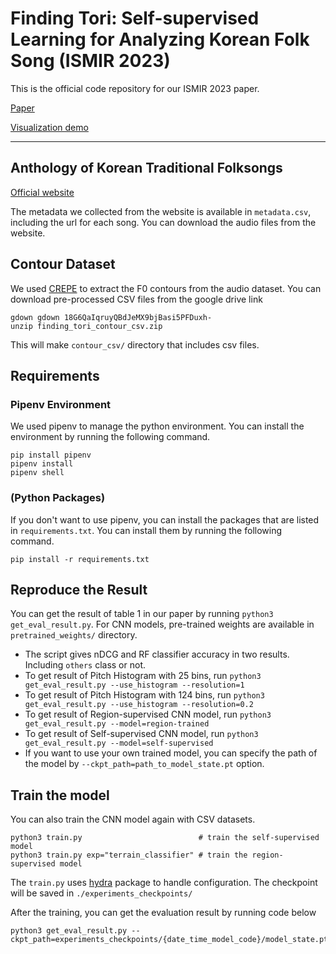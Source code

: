 # Finding Tori: Self-supervised Learning for Analyzing Korean Folk Song (ISMIR 2023)

This is the official code repository for our ISMIR 2023 paper.

[Paper](https://arxiv.org/abs/2308.02249)

[Visualization demo](https://danbinaerinhan.github.io/korean-folksong-visualization/)

----
## Anthology of Korean Traditional Folksongs
[Official website](http://urisori.co.kr/urisori-en/doku.php?id=start)

The metadata we collected from the website is available in `metadata.csv`, including the url for each song. You can download the audio files from the website.

## Contour Dataset
We used [CREPE](https://github.com/marl/crepe) to extract the F0 contours from the audio dataset. You can download pre-processed CSV files from the google drive link

```
gdown gdown 18G6QaIqruyQBdJeMX9bjBasi5PFDuxh-
unzip finding_tori_contour_csv.zip
```

This will make `contour_csv/` directory that includes csv files.


## Requirements
### Pipenv Environment
We used pipenv to manage the python environment. You can install the environment by running the following command.

```
pip install pipenv
pipenv install
pipenv shell
```

### (Python Packages)
If you don't want to use pipenv, you can install the packages that are listed in `requirements.txt`. You can install them by running the following command.

```
pip install -r requirements.txt
```


## Reproduce the Result
You can get the result of table 1 in our paper by running ``python3 get_eval_result.py``. For CNN models, pre-trained weights are available in `pretrained_weights/` directory. 


  - The script gives nDCG and RF classifier accuracy in two results. Including `others` class or not.
  - To get result of Pitch Histogram with 25 bins, run ``python3 get_eval_result.py --use_histogram --resolution=1``
  - To get result of Pitch Histogram with 124 bins, run ``python3 get_eval_result.py --use_histogram --resolution=0.2``
  - To get result of Region-supervised CNN model, run ``python3 get_eval_result.py --model=region-trained``
  - To get result of Self-supervised CNN model, run ``python3 get_eval_result.py --model=self-supervised``
  - If you want to use your own trained model, you can specify the path of the model by ``--ckpt_path=path_to_model_state.pt`` option.

## Train the model
You can also train the CNN model again with CSV datasets. 

```
python3 train.py                          # train the self-supervised model
python3 train.py exp="terrain_classifier" # train the region-supervised model
``` 

The `train.py` uses [hydra](https://hydra.cc/docs/intro/) package to handle configuration. The checkpoint will be saved in `./experiments_checkpoints/`

After the training, you can get the evaluation result by running code below
```
python3 get_eval_result.py --ckpt_path=experiments_checkpoints/{date_time_model_code}/model_state.pt
```


<!-- ## Citation
If you use this code or tori-labeled data for your research, please cite our paper.

```
@inproceedings{han2023findingtori,
  title={FindingTori: Self-supervised Learning for Analyzing Korean Folk Song},
  author={Han, Danbinaerin and Caro Reppeto, Rafael and Jeong, Dasaem},
  booktitle={Proceedings of the 24th International Society for Music Information Retrieval Conference (ISMIR)},
  year={2023}
}
``` -->
